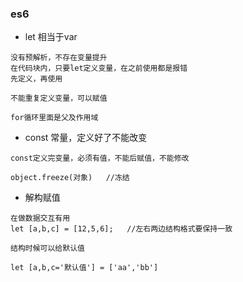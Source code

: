 ### es6

* let 相当于var

```
没有预解析，不存在变量提升
在代码块内，只要let定义变量，在之前使用都是报错
先定义，再使用

不能重复定义变量，可以赋值

for循环里面是父及作用域
```

* const  常量，定义好了不能改变

```
const定义完变量，必须有值，不能后赋值，不能修改

object.freeze(对象)   //冻结
```


* 解构赋值

```
在做数据交互有用
let [a,b,c] = [12,5,6];   //左右两边结构格式要保持一致

结构时候可以给默认值

let [a,b,c='默认值'] = ['aa','bb']
```